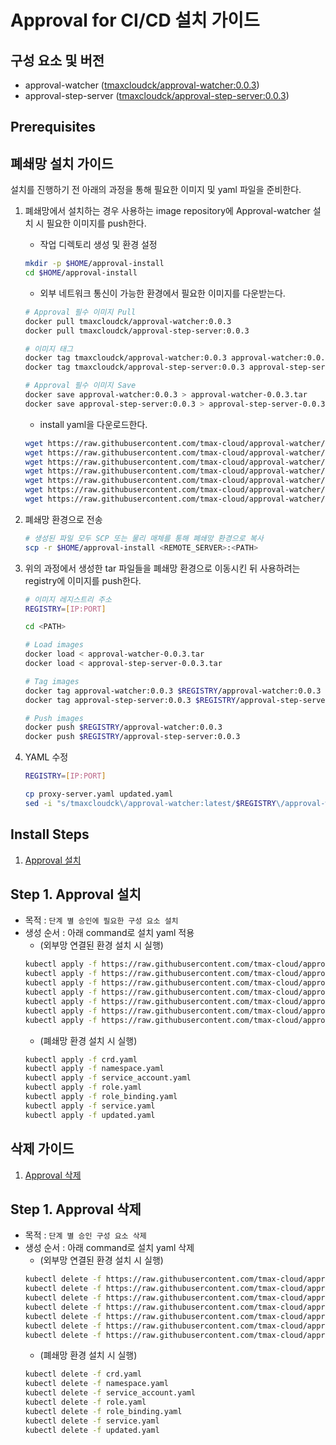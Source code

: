 # Approval for CI/CD 설치 가이드

## 구성 요소 및 버전
* approval-watcher ([tmaxcloudck/approval-watcher:0.0.3](https://hub.docker.com/layers/tmaxcloudck/approval-watcher/0.0.3/images/sha256-6f5fd3fbe9f45909954181a9121321bbf13dc5f46724a6ad72bb156754cac2c6?context=explore))
* approval-step-server ([tmaxcloudck/approval-step-server:0.0.3](https://hub.docker.com/layers/tmaxcloudck/approval-step-server/0.0.3/images/sha256-dd1eca762c7009676c2ae41d409ee084e803eefe40581ad95463f20a88bc0a59?context=explore))

## Prerequisites

## 폐쇄망 설치 가이드
설치를 진행하기 전 아래의 과정을 통해 필요한 이미지 및 yaml 파일을 준비한다.
1. 폐쇄망에서 설치하는 경우 사용하는 image repository에 Approval-watcher 설치 시 필요한 이미지를 push한다.
    * 작업 디렉토리 생성 및 환경 설정
    ```bash
    mkdir -p $HOME/approval-install
    cd $HOME/approval-install
    ```
    * 외부 네트워크 통신이 가능한 환경에서 필요한 이미지를 다운받는다.
    ```bash
    # Approval 필수 이미지 Pull
    docker pull tmaxcloudck/approval-watcher:0.0.3
    docker pull tmaxcloudck/approval-step-server:0.0.3
   
    # 이미지 태그
    docker tag tmaxcloudck/approval-watcher:0.0.3 approval-watcher:0.0.3
    docker tag tmaxcloudck/approval-step-server:0.0.3 approval-step-server:0.0.3
    
    # Approval 필수 이미지 Save
    docker save approval-watcher:0.0.3 > approval-watcher-0.0.3.tar
    docker save approval-step-server:0.0.3 > approval-step-server-0.0.3.tar
    ```
    * install yaml을 다운로드한다.
    ```bash
    wget https://raw.githubusercontent.com/tmax-cloud/approval-watcher/master/deploy/crds/tmax.io_approvals_crd.yaml crd.yaml
    wget https://raw.githubusercontent.com/tmax-cloud/approval-watcher/master/deploy/namespace.yaml
    wget https://raw.githubusercontent.com/tmax-cloud/approval-watcher/master/deploy/service_account.yaml
    wget https://raw.githubusercontent.com/tmax-cloud/approval-watcher/master/deploy/role.yaml
    wget https://raw.githubusercontent.com/tmax-cloud/approval-watcher/master/deploy/role_binding.yaml
    wget https://raw.githubusercontent.com/tmax-cloud/approval-watcher/master/deploy/service.yaml
    wget https://raw.githubusercontent.com/tmax-cloud/approval-watcher/master/deploy/proxy-server.yaml
    ```

2. 폐쇄망 환경으로 전송
    ```bash
    # 생성된 파일 모두 SCP 또는 물리 매체를 통해 폐쇄망 환경으로 복사
    scp -r $HOME/approval-install <REMOTE_SERVER>:<PATH>
    ``` 

3. 위의 과정에서 생성한 tar 파일들을 폐쇄망 환경으로 이동시킨 뒤 사용하려는 registry에 이미지를 push한다.
    ```bash
    # 이미지 레지스트리 주소
    REGISTRY=[IP:PORT]
   
    cd <PATH> 
    
    # Load images
    docker load < approval-watcher-0.0.3.tar
    docker load < approval-step-server-0.0.3.tar
    
    # Tag images
    docker tag approval-watcher:0.0.3 $REGISTRY/approval-watcher:0.0.3
    docker tag approval-step-server:0.0.3 $REGISTRY/approval-step-server:0.0.3
    
    # Push images
    docker push $REGISTRY/approval-watcher:0.0.3
    docker push $REGISTRY/approval-step-server:0.0.3
    ```
4. YAML 수정
    ```bash
    REGISTRY=[IP:PORT]
    
    cp proxy-server.yaml updated.yaml
    sed -i "s/tmaxcloudck\/approval-watcher:latest/$REGISTRY\/approval-watcher:0.0.3/g" updated.yaml
    ```

## Install Steps
1. [Approval 설치](#step-1-approval-설치)

## Step 1. Approval 설치
* 목적 : `단계 별 승인에 필요한 구성 요소 설치`
* 생성 순서 : 아래 command로 설치 yaml 적용
    * (외부망 연결된 환경 설치 시 실행)
    ```bash
    kubectl apply -f https://raw.githubusercontent.com/tmax-cloud/approval-watcher/master/deploy/crds/tmax.io_approvals_crd.yaml
    kubectl apply -f https://raw.githubusercontent.com/tmax-cloud/approval-watcher/master/deploy/namespace.yaml
    kubectl apply -f https://raw.githubusercontent.com/tmax-cloud/approval-watcher/master/deploy/service_account.yaml
    kubectl apply -f https://raw.githubusercontent.com/tmax-cloud/approval-watcher/master/deploy/role.yaml
    kubectl apply -f https://raw.githubusercontent.com/tmax-cloud/approval-watcher/master/deploy/role_binding.yaml
    kubectl apply -f https://raw.githubusercontent.com/tmax-cloud/approval-watcher/master/deploy/service.yaml
    kubectl apply -f https://raw.githubusercontent.com/tmax-cloud/approval-watcher/master/deploy/proxy-server.yaml
    ```
    * (폐쇄망 환경 설치 시 실행)
    ```bash
    kubectl apply -f crd.yaml
    kubectl apply -f namespace.yaml
    kubectl apply -f service_account.yaml
    kubectl apply -f role.yaml
    kubectl apply -f role_binding.yaml
    kubectl apply -f service.yaml
    kubectl apply -f updated.yaml
    ```


## 삭제 가이드
1. [Approval 삭제](#step-1-approval-삭제)

## Step 1. Approval 삭제
* 목적 : `단계 별 승인 구성 요소 삭제`
* 생성 순서 : 아래 command로 설치 yaml 삭제
    * (외부망 연결된 환경 설치 시 실행)
    ```bash
    kubectl delete -f https://raw.githubusercontent.com/tmax-cloud/approval-watcher/master/deploy/crds/tmax.io_approvals_crd.yaml
    kubectl delete -f https://raw.githubusercontent.com/tmax-cloud/approval-watcher/master/deploy/namespace.yaml
    kubectl delete -f https://raw.githubusercontent.com/tmax-cloud/approval-watcher/master/deploy/service_account.yaml
    kubectl delete -f https://raw.githubusercontent.com/tmax-cloud/approval-watcher/master/deploy/role.yaml
    kubectl delete -f https://raw.githubusercontent.com/tmax-cloud/approval-watcher/master/deploy/role_binding.yaml
    kubectl delete -f https://raw.githubusercontent.com/tmax-cloud/approval-watcher/master/deploy/service.yaml
    kubectl delete -f https://raw.githubusercontent.com/tmax-cloud/approval-watcher/master/deploy/proxy-server.yaml
    ```
    * (폐쇄망 환경 설치 시 실행)
    ```bash
    kubectl delete -f crd.yaml
    kubectl delete -f namespace.yaml
    kubectl delete -f service_account.yaml
    kubectl delete -f role.yaml
    kubectl delete -f role_binding.yaml
    kubectl delete -f service.yaml
    kubectl delete -f updated.yaml
    ```
